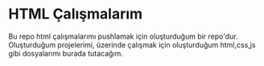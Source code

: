 # HTML Çalışmalarım
Bu repo html çalışmalarımı pushlamak için oluşturduğum bir repo'dur. Oluşturduğum projelerimi, üzerinde çalışmak için oluşturduğum html,css,js gibi dosyalarımı burada tutacağım. 
